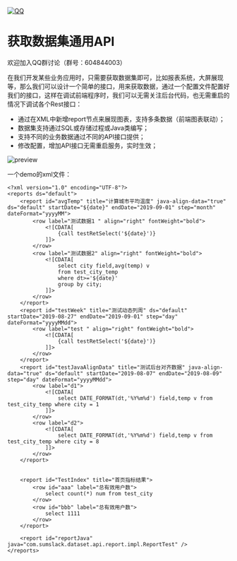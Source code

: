 [![QQ](http://pub.idqqimg.com/wpa/images/group.png)](https://jq.qq.com/?_wv=1027&k=5HWgxBZ)

获取数据集通用API
===================

欢迎加入QQ群讨论（群号：604844003）

在我们开发某些业务应用时，只需要获取数据集即可，比如报表系统，大屏展现等，那么我们可以设计一个简单的接口，用来获取数据，通过一个配置文件配置好我们的接口，这样在调试前端程序时，我们可以无需关注后台代码，也无需重启的情况下调试各个Rest接口：

- 通过在XML中新增report节点来展现图表，支持多条数据（前端图表联动）；
- 数据集支持通过SQL或存储过程或Java类编写；
- 支持不同的业务数据通过不同的API接口提供；
- 修改配置，增加API接口无需重启服务，实时生效；

<img src='http://h5.sumslack.com/640.png'  alt='preview' />

一个demo的xml文件：

```
<?xml version="1.0" encoding="UTF-8"?>
<reports ds="default">
	<report id="avgTemp" title="计算城市平均温度" java-align-data="true" ds="default" startDate="${date}" endDate="2019-09-01" step="month" dateFormat="yyyyMM">
		<row label="测试数据1 " align="right" fontWeight="bold">
			<![CDATA[
				{call testRetSelect('${date}')}
			]]>
		</row>
		<row label="测试数据2" align="right" fontWeight="bold">
			<![CDATA[			
				select city field,avg(temp) v 
				from test_city_temp
				where dt>='${date}'
				group by city;
			]]>
		</row>
	</report>
	<report id="testWeek" title="测试动态列周" ds="default" startDate="2019-08-27" endDate="2019-09-01" step="day" dateFormat="yyyyMMdd">
		<row label="test " align="right" fontWeight="bold">
			<![CDATA[
				{call testRetSelect('${date}')}
			]]>
		</row>
	</report>
	<report id="testJavaAlignData" title="测试后台对齐数据" java-align-data="true" ds="default" startDate="2019-08-07" endDate="2019-08-09" step="day" dateFormat="yyyyMMdd">
		<row label="d1">
			<![CDATA[
				select DATE_FORMAT(dt,'%Y%m%d') field,temp v from test_city_temp where city = 1
			]]>
		</row>
		<row label="d2">
			<![CDATA[
				select DATE_FORMAT(dt,'%Y%m%d') field,temp v from test_city_temp where city = 8
			]]>
		</row>
	</report>
	
				
	<report id="TestIndex" title="首页指标结果">
		<row id="aaa" label="总有效用户数">
			select count(*) num from test_city
		</row>
		<row id="bbb" label="总有效用户数">
			select 1111
		</row>
	</report>
	
	<report id="reportJava" java="com.sumslack.dataset.api.report.impl.ReportTest" />
</reports>
```